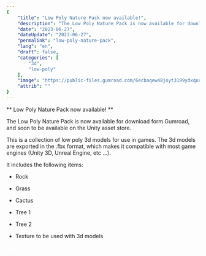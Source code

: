 ```yaml
---
{
    "title": "Low Poly Nature Pack now available!",
    "description": "The Low Poly Nature Pack is now available for download form Gumroad, and soon to be available on the Unity asset store.",
    "date": "2023-06-27",
    "dateUpdate": "2023-06-27",
    "permalink": "low-poly-nature-pack",
    "lang": "en",
    "draft": false,
    "categories": [
        "3d",
        "low-poly"
    ],
    "image": "https://public-files.gumroad.com/6ecbaqew48joyt3199ydxqurxbau",
    "attrib": ""
}
---
```


** Low Poly Nature Pack now available! **

The Low Poly Nature Pack is now available for download form Gumroad, and soon to be available on the Unity asset store.

This is a collection of low poly 3d models for use in games. The 3d models are exported in the .fbx format, which makes it compatible with most game engines (Unity 3D, Unreal Engine, etc ...).

It includes the following items:

- Rock

- Grass

- Cactus

- Tree 1

- Tree 2

- Texture to be used with 3d models

<style>
    .gumroad-button {
        color: #fff !important;
    }
</style>

<script src="https://gumroad.com/js/gumroad.js"></script>
<a class="gumroad-button" href="https://chrisdaletweets.gumroad.com/l/iasqay" data-gumroad-overlay-checkout="true">Buy on</a>
